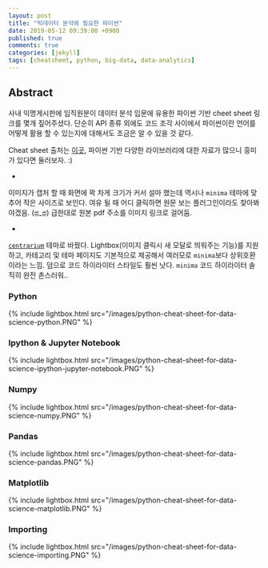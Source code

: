 ```yaml
---
layout: post
title: "빅데이터 분석에 필요한 파이썬"
date: 2019-05-12 09:39:00 +0900
published: true
comments: true
categories: [jekyll]
tags: [cheatsheet, python, big-data, data-analytics]
---
```


## Abstract

사내 익명게시판에 임직원분이 데이터 분석 입문에 유용한 파이썬 기반 cheet sheet 링크를 몇개 짚어주셨다. 단순히 API 종류 외에도 코드 조각 사이에서 파이썬이란 언어를 어떻게 활용 할 수 있는지에 대해서도 조금은 알 수 있을 것 같다.

Cheat sheet 출처는 [이곳](https://www.datacamp.com/community/data-science-cheatsheets), 파이썬 기반 다양한 라이브러리에 대한 자료가 많으니 흥미가 있다면 둘러보자. :)

+

이미지가 캡처 할 때 화면에 꽉 차게 크기가 커서 설마 했는데 역시나 `minima` 테마에 맞추어 작은 사이즈로 보인다. 여유 될 때 어디 클릭하면 원문 보는 플러그인이라도 찾아봐야겠음. (ಥ_ಥ) 급한대로 원본 pdf 주소를 이미지 링크로 걸어둠.

+

[`centrarium`](https://github.com/bencentra/centrarium) 테마로 바꿨다. Lightbox(이미지 클릭시 새 모달로 띄워주는 기능)를 지원하고, 카테고리 및 테마 페이지도 기본적으로 제공해서 여러모로 `minima`보다 상위호환이라는 느낌. 덤으로 코드 하이라이터 스타일도 훨씬 낫다. `minima` 코드 하이라이터 솔직히 완전 촌스러워..

### Python

{% include lightbox.html src="/images/python-cheat-sheet-for-data-science-python.PNG" %}

### Ipython & Jupyter Notebook

{% include lightbox.html src="/images/python-cheat-sheet-for-data-science-ipython-jupyter-notebook.PNG" %}

### Numpy

{% include lightbox.html src="/images/python-cheat-sheet-for-data-science-numpy.PNG" %}

### Pandas

{% include lightbox.html src="/images/python-cheat-sheet-for-data-science-pandas.PNG" %}

### Matplotlib

{% include lightbox.html src="/images/python-cheat-sheet-for-data-science-matplotlib.PNG" %}

### Importing

{% include lightbox.html src="/images/python-cheat-sheet-for-data-science-importing.PNG" %}
